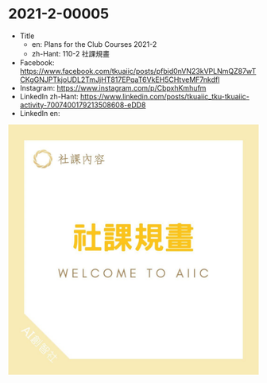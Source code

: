 # 2021-2-00005

* Title
	* en: Plans for the Club Courses 2021-2
	* zh-Hant: 110-2 社課規畫
* Facebook: https://www.facebook.com/tkuaiic/posts/pfbid0nVN23kVPLNmQZ87wTCKgGNJPTkjoUDL2TmJjHT817EPqaT6VkEH5CHtveMF7nkdfl
* Instagram: https://www.instagram.com/p/CbpxhKmhufm
* LinkedIn zh-Hant: https://www.linkedin.com/posts/tkuaiic_tku-tkuaiic-activity-7007400179213508608-eDD8
* LinkedIn en:

![main image in zh-Hant](./2021-2-00005_zh-hant.jpg)
